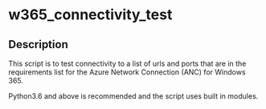 # w365_connectivity_test

## Description

This script is to test connectivity to a list of urls and ports that are in the requirements list for the Azure Network Connection (ANC) for Windows 365.

Python3.6 and above is recommended and the script uses built in modules.
